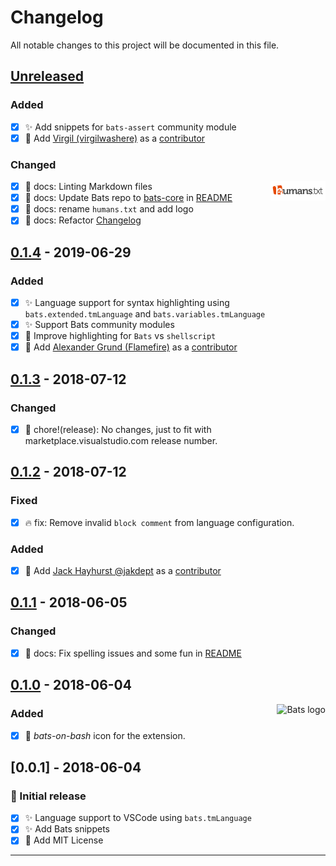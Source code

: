 # Changelog

All notable changes to this project will be documented in this file.

## [Unreleased]

### Added

- [x] :sparkles: Add snippets for `bats-assert` community module
- [x] :busts_in_silhouette: Add [Virgil (virgilwashere)](https://github.com/virgilwashere) as a [contributor]

### Changed

[<img alt="humans.txt" align="right" src="images/humanstxt-isolated-blank.gif">][contributor]

- [x] :shirt: docs: Linting Markdown files
- [x] :memo: docs: Update Bats repo to [bats-core] in [README]
- [x] :bug: docs: rename `humans.txt` and add logo
- [x] :memo: docs: Refactor [Changelog]

## [0.1.4] - 2019-06-29

### Added

- [x] :sparkles: Language support for syntax highlighting using `bats.extended.tmLanguage` and `bats.variables.tmLanguage`
- [x] :sparkles: Support Bats community modules
- [x] :children_crossing: Improve highlighting for `Bats` vs `shellscript`
- [x] :busts_in_silhouette: Add [Alexander Grund (Flamefire)](https://github.com/Flamefire) as a [contributor]

## [0.1.3] - 2018-07-12

### Changed

- [x] :bookmark: chore!(release): No changes, just to fit with marketplace.visualstudio.com release number.

## [0.1.2] - 2018-07-12

### Fixed

- [x] :fire: fix: Remove invalid `block comment` from language configuration.

### Added

- [x] :busts_in_silhouette: Add [Jack Hayhurst @jakdept](https://github.com/jakdept) as a [contributor]

## [0.1.1] - 2018-06-05

### Changed

- [x] :memo: docs: Fix spelling issues and some fun in [README](/README.md)

## [0.1.0] - 2018-06-04

<img alt="Bats logo" align="right" src="icon.png">

### Added

- [x] :bento: _bats-on-bash_ icon for the extension.

## [0.0.1] - 2018-06-04

### :tada: Initial release

- [x] :sparkles: Language support to VSCode using `bats.tmLanguage`
- [x] :sparkles: Add Bats snippets
- [x] :page_facing_up: Add MIT License

---

[README]: <README.md>
[contributor]: <humans.txt>
[Changelog]: <CHANGELOG.md>
[bats-core]: <https://github.com/bats-core/bats-core>
[sBats]: <https://github.com/sstephenson/bats>

[unreleased]: <https://github.com/jetmartin/bats/compare/v0.1.4...HEAD>
[0.1.4]: <https://github.com/jetmartin/bats/compare/v0.1.3...v0.1.4>
[0.1.3]: <https://github.com/jetmartin/bats/compare/v0.1.2...v0.1.3>
[0.1.2]: <https://github.com/jetmartin/bats/compare/v0.1.1...v0.1.2>
[0.1.1]: <https://github.com/jetmartin/bats/compare/v0.1.0...v0.1.1>
[0.1.0]: <https://github.com/jetmartin/bats/compare/v0.0.1...v0.1.0>
